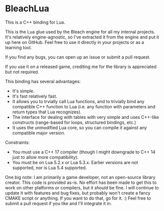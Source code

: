 # BleachLua
This is a C++ binding for Lua.

This is the Lua glue used by the Bleach engine for all my internal projects.  It's relatively engine-agnostic, so I've extracted it from the engine and put it up here on GitHub.  Feel free to use it directly in your projects or as a learning tool.

If you find any bugs, you can open up an issue or submit a pull request.

If you use it on a released game, crediting me for the library is appreciated but not required.

This binding has several advantages:
* It's simple.
* It's fast relatively fast.
* It allows you to trvially call Lua functions, and to trivially bind any compatible C++ function to Lua (i.e. any function with parameters and return types that Lua recognizes).
* The interface for dealing with tables with very simple and uses C++-like constructs (range-based for loops, structured bindings, etc.)
* It uses the unmodified Lua core, so you can compile it against any compatible major version.

Constraints:
* You must use a C++ 17 compiler (though I might downgrade to C++ 14 just to allow more compatibility).
* You must be on Lua 5.2.x or Lua 5.3.x.  Earlier versions are not supported, nor is Lua 5.4 supported.

One big note: I am primarily a game developer, not an open-source library creator.  This code is provided as-is.  No effort has been made to get this to work on other platforms or compilers, but it *should* be fine.  I will continue to update it with features and bug fixes, but probably won't create a fancy CMAKE script or anything.  If you want to do that, go for it.  :)  Feel free to submit a pull request if you like and I'll integrate it in.
